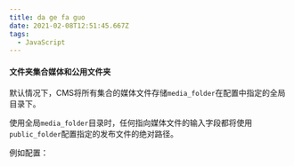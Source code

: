 ```yaml
---
title: da ge fa guo
date: 2021-02-08T12:51:45.667Z
tags:
  - JavaScript
---
```

#### 文件夹集合媒体和公用文件夹

默认情况下，CMS将所有集合的媒体文件存储`media_folder`在配置中指定的全局目录下。

使用全局`media_folder`目录时，任何指向媒体文件的输入字段都将使用`public_folder`配置指定的发布文件的绝对路径。

例如配置：